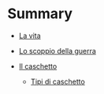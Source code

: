 # Summary

- [La vita](./vita.md)

- [Lo scoppio della guerra](guerra.md)

- [Il caschetto](caschetto.md)
    - [Tipi di caschetto](tipi_caschetto.md)